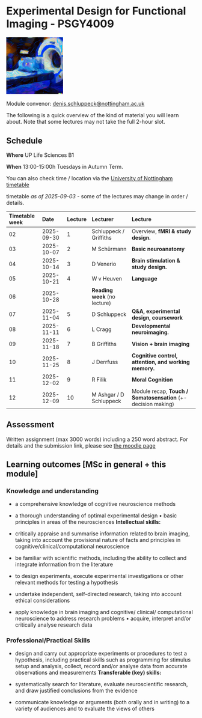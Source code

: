 
# Experimental Design for Functional Imaging - PSGY4009

<img src="imgs/edffi-logo-big.png" width="30%">

Module convenor: <a href="mailto:denis.schluppeck@nottingham.ac.uk?subject=EDFFI-handbook">denis.schluppeck@nottingham.ac.uk</a>

The following is a quick overview of the kind of material you will learn about. Note that some lectures may not take the full 2-hour slot.

## Schedule

**Where** UP Life Sciences B1 

**When**  13:00-15:00h Tuesdays in Autumn Term.

You can also check time / location via the [University of Nottingham timetable](https://timetabling.nottingham.ac.uk/2526/)

timetable *as of 2025-09-03* - some of the lectures may change in order / details.

| Timetable week     | Date | Lecture |  Lecturer  | Lecture                                     |
|:-------------------|:------- |:-----|:-----------|:--------------------------------------------|
| 02 | 2025-09-30    | 1 |  Schluppeck / Griffiths  | Overview, **fMRI & study design.**         |
| 03 | 2025-10-07    | 2 |  M Schürmann  | **Basic neuroanatomy**                                |
| 04 | 2025-10-14    | 3 |  D Venerio    | **Brain stimulation & study design.**                 |
| 05 | 2025-10-21    | 4 |  W v Heuven   | **Language**                                          |
| 06 | 2025-10-28    |   | **Reading week**    (no lecture)                                      |
| 07 | 2025-11-04    | 5 |  D Schluppeck | **Q&A, experimental design, coursework**              |
| 08 | 2025-11-11    | 6 |  L Cragg      | **Developmental neuroimaging.**                       | 
| 09 | 2025-11-18    | 7 |  B Griffiths  | **Vision + brain imaging**                            |
| 10 | 2025-11-25    | 8 |  J Derrfuss   | **Cognitive control, attention, and working memory.** |
| 11 | 2025-12-02    | 9 |  R Filik      | **Moral Cognition**                                   |
| 12 | 2025-12-09    | 10|  M Ashgar / D Schluppeck | Module recap, **Touch / Somatosensation** (+- decision making)   |

## Assessment

Written assignment (max 3000 words) including a 250 word abstract. For details and the submission link, please see [the moodle page](https://moodle.nottingham.ac.uk/course/section.php?id=1982033)

## Learning outcomes [MSc in general + this module]

### Knowledge and understanding

- a comprehensive knowledge of cognitive neuroscience methods

- a thorough understanding of optimal experimental design • basic
    principles in areas of the neurosciences **Intellectual skills:**

- critically appraise and summarise information related to brain
    imaging, taking into account the provisional nature of facts and
    principles in cognitive/clinical/computational neuroscience

- be familiar with scientific methods, including the ability to
    collect and integrate information from the literature

- to design experiments, execute experimental investigations or other
    relevant methods for testing a hypothesis

- undertake independent, self-directed research, taking into account
    ethical considerations

- apply knowledge in brain imaging and cognitive/ clinical/
    computational neuroscience to address research problems • acquire,
    interpret and/or critically analyse research data

### Professional/Practical Skills

- design and carry out appropriate experiments or procedures to test a
    hypothesis, including practical skills such as programming for
    stimulus setup and analysis, collect, record and/or analyse data
    from accurate observations and measurements **Transferable (key)
    skills:**

- systematically search for literature, evaluate neuroscientific
    research, and draw justified conclusions from the evidence

- communicate knowledge or arguments (both orally and in writing) to a
    variety of audiences and to evaluate the views of others
